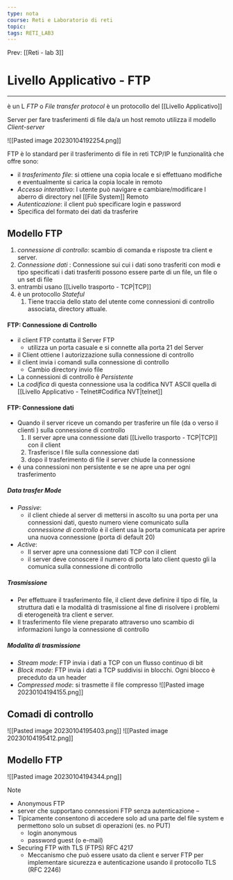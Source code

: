 ```yaml
---
type: nota
course: Reti e Laboratorio di reti
topic: 
tags: RETI_LAB3 
---
```


Prev: [[Reti - lab 3]]

# Livello Applicativo - FTP
---
è un L _FTP_ o _File transfer protocol_ è un protocollo del [[Livello Applicativo]] 

Server per fare trasferimenti di file da/a un host remoto
utilizza il modello _Client-server_

![[Pasted image 20230104192254.png]]

FTP è lo standard per il trasferimento di file in reti TCP/IP le funzionalità che offre sono:
- il _trasferimento file_: si ottiene una copia locale e si effettuano modifiche e eventualmente si carica la copia locale in remoto
- _Accesso interattivo_: l utente può navigare e cambiare/modificare l aberro di directory nel [[File System]] Remoto
- _Autenticazione_: il client può specificare login e password
- Specifica del formato dei dati da trasferire


## Modello FTP

1. _connessione di controllo_: scambio di comanda e risposte tra client e server. 
2. _Connessione dati_ : Connessione sui cui i dati sono trasferiti con modi e tipo specificati i dati trasferiti possono essere parte di un file, un file o un set di file
3. entrambi usano [[Livello trasporto - TCP|TCP]]
4. è un protocollo _Stateful_
	1. Tiene traccia dello stato del utente come connessioni di controllo associata, directory attuale.


#### FTP: Connessione di Controllo
- il client FTP contatta il Server FTP
	- utilizza un porta casuale e si connette alla porta 21 del Server
- il Client ottiene l autorizzazione sulla connessione di controllo
- il client invia i comandi sulla connessione di controllo 
	- Cambio directory invio file
- La connessioni di controllo è _Persistente_
- La _codifica_ di questa connessione usa la codifica NVT ASCII quella di [[Livello Applicativo - Telnet#Codifica NVT|telnet]]
#### FTP: Connessione dati
- Quando il server riceve un comando per trasferire un file (da o verso il clienti ) sulla connessione di controllo
	1. Il server apre una connessione dati [[Livello trasporto - TCP|TCP]] con il client
	2. Trasferisce l file sulla connessione dati
	3. dopo il trasferimento di file il server chiude la connessione
- é una connessioni non persistente e se ne apre una per ogni trasferimento
##### Data trasfer Mode
-  _Passive_:
	- il client chiede al server di mettersi in ascolto su una porta per una connessioni dati, questo numero viene comunicato sulla _connessione di controllo_  è il client usa la porta comunicata per aprire una nuova connessione (porta di default 20)
-  _Active_:
	- Il server apre una connessione dati TCP con il client
	- il server deve conoscere il numero di porta lato client questo gli la comunica sulla connessione di controllo 
##### Trasmissione
- Per effettuare il trasferimento file, il client deve definire il tipo di file, la struttura dati e la modalità di trasmissione al fine di risolvere i problemi di eterogeneità tra client e server. 
- Il trasferimento file viene preparato attraverso uno scambio di informazioni lungo la connessione di controllo
##### Modalita di trasmissione
- _Stream mode_: FTP invia i dati a TCP con un flusso continuo di bit 
- _Block mode_: FTP invia i dati a TCP suddivisi in blocchi. Ogni blocco è preceduto da un header 
- _Compressed mode_: si trasmette il file compresso
![[Pasted image 20230104194155.png]]


## Comadi di controllo 
![[Pasted image 20230104195403.png]]
![[Pasted image 20230104195412.png]]

## Modello FTP 
![[Pasted image 20230104194344.png]]


>[!note]
>-  Anonymous FTP 
>	- server che supportano connessioni FTP senza autenticazione –
>	-  Tipicamente consentono di accedere solo ad una parte del file system e permettono solo un subset di operazioni (es. no PUT) 
>		- login anonymous 
>		- password guest (o e-mail) 
>- Securing FTP with TLS (FTPS) RFC 4217 
>	- Meccanismo che può essere usato da client e server FTP per implementare sicurezza e autenticazione usando il protocollo TLS (RFC 2246)

